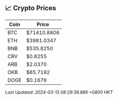 ## 📈 Crypto Prices

| Coin | Price |
| ---- | ----- |
| BTC | $71410.8806 |
| ETH | $3981.0347 |
| BNB | $535.8250 |
| CRV | $0.8255 |
| ARB | $2.0370 |
| OKB | $65.7192 |
| DOGE | $0.1676 |

_Last Updated: 2024-03-13 08:29:39.886 +0800 HKT_
